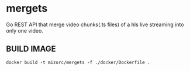 # mergets
Go REST API that merge video chunks(.ts files) of a hls live streaming into only one video.

## BUILD IMAGE
`docker build -t mizorc/mergets -f ./docker/Dockerfile .`    
